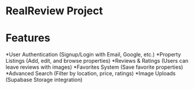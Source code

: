 # RealReview Project
# Features
*User Authentication (Signup/Login with Email, Google, etc.)
*Property Listings (Add, edit, and browse properties)
*Reviews & Ratings (Users can leave reviews with images)
*Favorites System (Save favorite properties)
*Advanced Search (Filter by location, price, ratings)
*Image Uploads (Supabase Storage integration)
